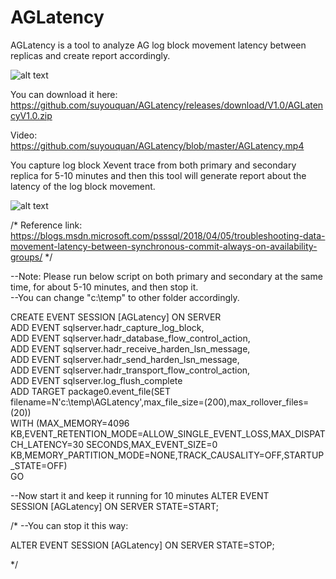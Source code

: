 # AGLatency

AGLatency is a tool to analyze AG log block movement latency between replicas and create report accordingly.

![alt text](https://github.com/suyouquan/AGLatency/blob/master/AGLatency.png)

You can download it here:
https://github.com/suyouquan/AGLatency/releases/download/V1.0/AGLatencyV1.0.zip

Video:
https://github.com/suyouquan/AGLatency/blob/master/AGLatency.mp4


You capture log block Xevent trace from both primary and secondary replica for 5-10 minutes and then this tool will 
generate report about the latency of the log block movement.

![alt text](https://github.com/suyouquan/AGLatency/blob/master/AGLatencyReport.png)


/*
Reference link:
https://blogs.msdn.microsoft.com/psssql/2018/04/05/troubleshooting-data-movement-latency-between-synchronous-commit-always-on-availability-groups/
*/

--Note: Please run below script on both primary and secondary at the same time, for about 5-10 minutes, and then stop it.
<br>--You can change "c:\temp\" to other folder accordingly.

CREATE EVENT SESSION [AGLatency] ON SERVER <br>
ADD EVENT sqlserver.hadr_capture_log_block,<br>
ADD EVENT sqlserver.hadr_database_flow_control_action,<br>
ADD EVENT sqlserver.hadr_receive_harden_lsn_message,<br>
ADD EVENT sqlserver.hadr_send_harden_lsn_message,<br>
ADD EVENT sqlserver.hadr_transport_flow_control_action,<br>
ADD EVENT sqlserver.log_flush_complete <br>
ADD TARGET package0.event_file(SET filename=N'c:\temp\AGLatency',max_file_size=(200),max_rollover_files=(20))<br>
WITH (MAX_MEMORY=4096 KB,EVENT_RETENTION_MODE=ALLOW_SINGLE_EVENT_LOSS,MAX_DISPATCH_LATENCY=30 SECONDS,MAX_EVENT_SIZE=0<br> KB,MEMORY_PARTITION_MODE=NONE,TRACK_CAUSALITY=OFF,STARTUP_STATE=OFF)<br>
GO




--Now start it and keep it running for 10 minutes
ALTER EVENT SESSION [AGLatency] ON SERVER STATE=START; 

/*
--You can stop it this way:

ALTER EVENT SESSION [AGLatency] ON SERVER STATE=STOP; 

*/
